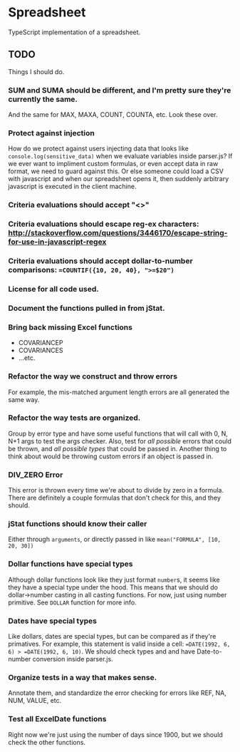 # Spreadsheet
TypeScript implementation of a spreadsheet.

## TODO
Things I should do.

### SUM and SUMA should be different, and I'm pretty sure they're currently the same.
And the same for MAX, MAXA, COUNT, COUNTA, etc. Look these over.

### Protect against injection
How do we protect against users injecting data that looks like `console.log(sensitive_data)` when we evaluate variables
inside parser.js? If we ever want to impliment custom formulas, or even accept data in raw format, we need to guard
against this. Or else someone could load a CSV with javascript and when our spreadsheet opens it, then suddenly
arbitrary javascript is executed in the client machine.

### Criteria evaluations should accept "<>"

### Criteria evaluations should escape reg-ex characters: http://stackoverflow.com/questions/3446170/escape-string-for-use-in-javascript-regex

### Criteria evaluations should accept dollar-to-number comparisons: `=COUNTIF({10, 20, 40}, ">=$20")`

### License for all code used.

### Document the functions pulled in from jStat.

### Bring back missing Excel functions
* COVARIANCEP
* COVARIANCES
* ...etc.

### Refactor the way we construct and throw errors
For example, the mis-matched argument length errors are all generated the same way.

### Refactor the way tests are organized.
Group by error type and have some useful functions that will call with 0, N, N+1 args to test the args
checker. Also, test for *all possible* errors that could be thrown, and *all possible types* that could be passed in.
Another thing to think about would be throwing custom errors if an object is passed in.

### DIV_ZERO Error
This error is thrown every time we're about to divide by zero in a formula. There are definitely a couple formulas that
don't check for this, and they should.

### jStat functions should know their caller
Either through `arguments`, or directly passed in like `mean("FORMULA", [10, 20, 30])`

### Dollar functions have special types
Although dollar functions look like they just format `number`s, it seems like they have a special type under the hood.
This means that we should do dollar->number casting in all casting functions. For now, just using number primitive.
See `DOLLAR` function for more info.

### Dates have special types
Like dollars, dates are special types, but can be compared as if they're primatives. For example, this statement is
valid inside a cell: `=DATE(1992, 6, 6) > =DATE(1992, 6, 10)`. We should check types and and have Date-to-number
conversion inside parser.js.

### Organize tests in a way that makes sense.
Annotate them, and standardize the error checking for errors like REF, NA, NUM, VALUE, etc.

### Test all ExcelDate functions
Right now we're just using the number of days since 1900, but we should check the other functions.